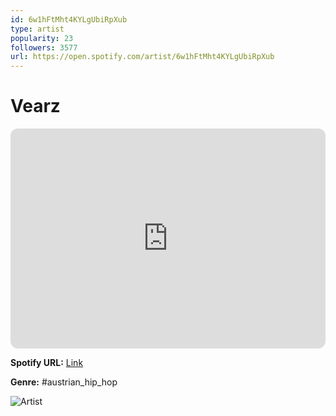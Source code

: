 ```yaml
---
id: 6w1hFtMht4KYLgUbiRpXub
type: artist
popularity: 23
followers: 3577
url: https://open.spotify.com/artist/6w1hFtMht4KYLgUbiRpXub
---
```

# Vearz

<iframe style="border-radius:12px" src="https://open.spotify.com/embed/artist/6w1hFtMht4KYLgUbiRpXub" width="100%" height="352" frameBorder="0" allowfullscreen="" allow="autoplay; clipboard-write; encrypted-media; fullscreen; picture-in-picture" loading="lazy"></iframe>

**Spotify URL:** [Link](https://open.spotify.com/artist/6w1hFtMht4KYLgUbiRpXub)

**Genre:**  #austrian_hip_hop

![Artist](https://i.scdn.co/image/ab6761610000e5eb9ad27651f0aea7f24aa50780)
